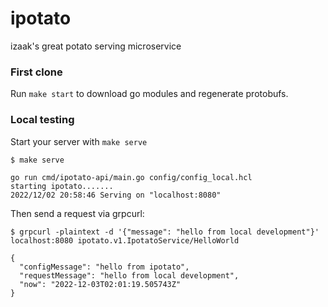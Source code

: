 # ipotato

izaak's great potato serving microservice

### First clone

Run `make start` to download go modules and regenerate protobufs.

### Local testing

Start your server with `make serve`

```
$ make serve

go run cmd/ipotato-api/main.go config/config_local.hcl
starting ipotato.......
2022/12/02 20:58:46 Serving on "localhost:8080"

```

Then send a request via grpcurl:

```
$ grpcurl -plaintext -d '{"message": "hello from local development"}' localhost:8080 ipotato.v1.IpotatoService/HelloWorld

{
  "configMessage": "hello from ipotato",
  "requestMessage": "hello from local development",
  "now": "2022-12-03T02:01:19.505743Z"
}
```
